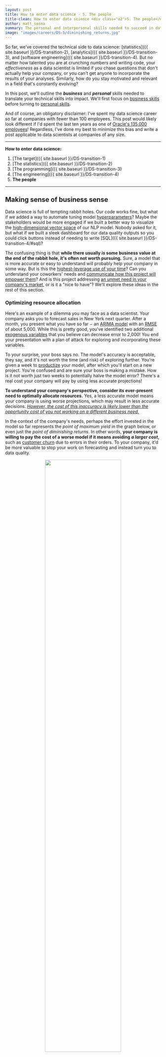 ```yaml
---
layout: post
title: How to enter data science - 5. The people
title-clean: How to enter data science <div class="a2">5. The people</div>
author: matt_sosna
summary: The personal and interpersonal skills needed to succeed in data science
image: "images/careers/DS-5/diminishing_returns.jpg"
---
```


So far, we've covered the technical side to data science: [statistics]({{  site.baseurl  }}/DS-transition-2), [analytics]({{  site.baseurl  }}/DS-transition-3), and [software engineering]({{  site.baseurl  }}/DS-transition-4). But no matter how talented you are at crunching numbers and writing code, your *effectiveness* as a data scientist is limited if you chase questions that don't actually help your company, or you can't get anyone to incorporate the results of your analyses. Similarly, how do you stay motivated and relevant in a field that's constantly evolving?

In this post, we'll outline the _**business**_ and _**personal**_ skills needed to translate your technical skills into impact. We'll first focus on [business skills](#making-sense-of-business-sense) before turning to [personal skills](#the-self-parameter).

And of course, an obligatory disclaimer: I've spent my data science career so far at companies with fewer than 100 employees. This post would likely look different if I'd spent the last ten years as one of [Oracle's 135,000 employees](https://www.oracle.com/corporate/corporate-facts.html)! Regardless, I've done my best to minimize this bias and write a post applicable to data scientists at companies of any size. 

---
**How to enter data science:**
1. [The target]({{  site.baseurl  }}/DS-transition-1)
2. [The statistics]({{  site.baseurl  }}/DS-transition-2)
3. [The programming]({{  site.baseurl  }}/DS-transition-3)
4. [The engineering]({{  site.baseurl  }}/DS-transition-4)
5. **The people**

---

## Making sense of business sense
Data science is full of tempting rabbit holes. Our code works fine, but what if we added a way to automate tuning model [hyperparameters](https://machinelearningmastery.com/difference-between-a-parameter-and-a-hyperparameter/)? Maybe the stakeholders would be more engaged if we built a better way to visualize the [high-dimensional vector space](https://towardsdatascience.com/lets-understand-the-vector-space-model-in-machine-learning-by-modelling-cars-b60a8df6684f) of our NLP model. Nobody asked for it, but what if we built a sleek dashboard for our data quality outputs so you could click buttons instead of needing to write [SQL]({{  site.baseurl  }}/DS-transition-4/#sql)?

The confusing thing is that **while there usually _is_ some business value at the end of the rabbit hole, it's often not worth pursuing.** Sure, a model that is more accurate or easy to understand will probably help your company in some way. But is this the [highest-leverage use of your time](#optimizing-resource-allocation)? Can you understand your coworkers' needs and [communicate how this project will empower them](#empowering-coworkers)? And is this project addressing [an unmet need in your company's market](#understanding-the-market), or is it a "nice to have"? We'll explore these ideas in the rest of this section.

### Optimizing resource allocation
Here's an example of a dilemma you may face as a data scientist. Your company asks you to forecast sales in New York next quarter. After a month, you present what you have so far $-$ an [ARIMA model](https://www.machinelearningplus.com/time-series/arima-model-time-series-forecasting-python/) with an [RMSE](https://www.statisticshowto.com/probability-and-statistics/regression-analysis/rmse-root-mean-square-error/) of about 5,000. While this is pretty good, you've identified two additional [exogenous variables](https://towardsdatascience.com/time-series-forecasting-a-getting-started-guide-c435f9fa2216) that you believe can decrease error to 2,000! You end your presentation with a plan of attack for exploring and incorporating these variables.

To your surprise, your boss says no. The model's accuracy is acceptable, they say, and it's not worth the time (and risk) of exploring further. You're given a week to [productize](https://www.datapred.com/blog/productizing-machine-learning-models-what-is-required) your model, after which you'll start on a new project. You're confused and are sure your boss is making a mistake. How is it not worth just two weeks to potentially halve the model error? There's a real cost your company will pay by using less accurate projections!

**To understand your company's perspective, consider its ever-present need to optimally allocate resources.** Yes, a less accurate model means your company is using worse projections, which may result in less accurate decisions. <u><i>However, the cost of this inaccuracy is likely lower than the <a href="https://www.investopedia.com/terms/o/opportunitycost.asp">opportunity cost</a> of you not working on a different business need.</i></u>

In the context of the company's needs, perhaps the effort invested in the model so far represents the *point of maximum yield* in the graph below, or even just the *point of diminishing returns*. In other words, **your company is willing to pay the cost of a worse model if it means avoiding *a larger cost*,** such as [customer churn](https://blog.hubspot.com/service/what-is-customer-churn) due to errors in their orders. To your company, it'd be more valuable to stop your work on forecasting and instead turn you to data quality.

<center>
<img src = "{{  site.baseurl  }}/images/careers/DS-5/diminishing_returns.jpg" height="70%" width="70%">
</center>
<span style="font-size: 12px"><i>Source: [The Peak Performance Center](https://thepeakperformancecenter.com/business/strategic-management/the-law-of-diminishing-returns/law-of-diminishing-returns/)</i></span>

It's easy to get frustrated by being cut short on a project, especially if you've sunk time into it or have finally built up steam. It's important, though, to **separate your feelings about a project from your judgment on whether it's worth pursuing.** Focusing on how you can best benefit your company, rather than just pursuing questions you alone find interesting, will make you a far more effective employee.<sup>[[1]](#1-optimizing-resource-allocation)</sup>

The next sections will cover how to best help your company through [empowering coworkers](#empowering-coworkers) and [understanding the market](#understanding-the-market). A solid understanding here will enable more productive conversations with your boss, product manager, or other internal departments. It will also help build trust in data science initiatives you may bring to the table, as you will be able to better communicate how they will help the company.

### Empowering coworkers
Let's get something out of the way upfront: **the best way to empower your coworkers is to _ask them what they need._** You'll save a lot of time and effort by getting your coworker needs from the source, rather than guessing at what they want. Your sleek and informative dashboard doesn't matter *if it's answering a question your coworkers aren't actually asking!*

Your non-technical coworkers usually don't need fancy machine learning to be more productive. For someone who doesn't code for a living, their major pain points are more likely to be:
1. The amount of time they spend clicking around to gather or move data
2. A lack of visibility on issues they're responsible for (e.g. data quality)

Luckily, these are areas that can be straightforward to automate and can dramatically help your coworkers. You can get a ton of mileage, for example, from creating Python scripts that run nightly, pulling data from various sources and outputting a CSV that's automatically [pulled into Google Sheets](https://webapps.stackexchange.com/questions/40658/pull-csv-data-from-url-to-google-spreadsheet) or [sent as an email](https://github.com/sendgrid/sendgrid-python).<sup>[[2]](#2-empowering-coworkers)</sup> (If *every* request you hear is about accessing data, though, this is a bigger issue, and one for the software engineering or data engineering teams.)

But let's say that the need you're fulfilling *is* more technical, such as a model for detecting anomalies or forecasting sales. For these more complicated offerings, **it is _essential_ that your product is <u>highly reliable</u> and <u>easy to understand</u>,** especially if your user is in a customer-facing role. Put yourself in your coworkers' shoes: imagine the nightmare of using some flaky Flask app for a meeting with an impatient customer, the app crashing while the customer is staring at you, and then not being able to figure out how to restart the app. Your impatient customer is now one who didn't get the services they paid for, and now you need to awkwardly and apologetically pick up the slack next time to convince them to remain a customer.

Avoiding headaches like these, as well as the annoyance of being less productive while learning to use a new tool, can make coworkers hesitant to use your product. This is the case even if they in theory agree that your product should make them more productive! **The key here is to build trust in your product.** Expect to spend a good deal of time writing documentation, training coworkers, and answering their questions. If you can, [watch how your coworkers *actually* use your product](https://www.hotjar.com/usability-testing/) live $-$ this is the ultimate test of whether you're accomplishing your goal of enabling them.

### Understanding the market
Your company doesn't exist in a vacuum. Beyond the walls of your office are **customers, competitors, investors,** and **regulators,** each affecting your business in a different way. What do they care about, how is that changing over time, and what does it mean for you? What is the core offering of your company, and what need in the market is it fulfilling?

These are tough questions that your CEO and sales and marketing teams generally spend all day chewing on, so don't feel bad about not being an expert. But to vastly improve the value you can bring to your company, **seek to understand this _context_ your company is in.** The right answer to the question *"Is it worth the effort to build a spending forecaster for our customers?"*, for example, depends on a lot of factors outside of your company. Have the customers been asking about this when interacting with your company? Do competitors offer this service (and if they do, for how much)? Does your sales team overhear industry leaders grumbling about struggling to plan their finances? The answers to these questions differ between industries and over time, so you need to keep an eye on them to ensure you're delivering a product people will actually use.

But what about *innovation*?

The answer depends on whether your company's competitors offer this service, as well as whether your customers believe it will help them.

creating an algorithm to cluster your customers worth the effort? Maybe if

Look at what competitors' data science teams are doing. What are [best team practices at top companies](https://docs.microsoft.com/en-us/azure/machine-learning/team-data-science-process/overview)?

* [key performance indicators](https://www.investopedia.com/terms/k/kpi.asp)
* Elite DS: https://www.cio.com/article/3263790/the-essential-skills-and-traits-of-an-expert-data-scientist.html
  - Critical thinking, communication, DS intuition (right tool for right job), risk analysis, process improvement. Being able to explain *how* and *why* a model works is important.


## The `self` parameter
We'll shift now from talking about business sense to talking about self $-$ how to *consistently deliver.*

There's not much I can say that people like Nir Eyal (Indistractable), James Clear (Atomic Habits), and plenty of others can do much better. But I can share, at least, some productivity tips that I think are applicable to data science.

For it to be impactful, it needs to be relevant. There's a philosophy/lifestyle for successful people in tech: you need to constantly be learning. There's a sort of humility in knowing that the in-demand tools of the day will keep changing. It's like resting on a slowly-moving treadmill... stop moving and you'll gradually slip away.


* Need to constantly be learning and improving
* New technologies and frameworks will come, and you'll need to learn them to stay relevant.


### CI: Continuous Improvement
Data science is constantly evolving. You need to keep learning.

[Julia](https://julialang.org/) in the future.

Armin Ronacher, the creator of Python's [Flask](https://flask.palletsprojects.com/en/1.1.x/) library, has even [moved on to the language Rust](https://www.youtube.com/watch?v=saW18UvYLQg).

* You need to love programming. For most of your day, for most of your days, you're going to be reading and writing code.
* You need to love learning. There is a staggering amount to programming languages and frameworks out there. There's also a huge number of ways to get a job done, ranging from barely getting the job done to being computationally optimized and able to handle any attempt at forcing an error. Like the Red Queen in *Alice and Wonderland*, you can't stay still - you need to always be learning. (Or you'll eventually end up only able to write code in increasingly esoteric situations, like Maryland's recent call for COBOL programmers...)



It's tempting to follow the path of least resistance as a data scientist. It's enjoyable to keep analyzing data, so let's run some more analyses. I like writing tests, so it's easy to justify refactoring an old repo. Maybe we want to read just a few more articles before we can really start on our thing.


In other words, *given the context the company is currently in, what's the best thing to do?*

This varies by industry and over time. Perhaps a competitor has just come out with a product that gives them an advantage, and you need to build a similar product to avoid losing customers.


### The data science vacuum

fall into the "data science vacuum," as I like to think of it. In the vacuum, we can just focus on the analysis and the code.

But the issue with the vacuum is that we lack the **context** for crunching our numbers.

ignore the interpersonal aspect of data science. Our job is to crunch the numbers, to parse the signals from the noise and uncover the truth. The truth should speak for itself

"Storytelling"

But in this post, we'll instead ask **what** tasks to focus on and **why**? What are the questions that actually help a business move forward?

### Table of contents
1. Critical thinking
  - Like with the statistics post, being able to identify the cause of trends. Parsing signals from noise


* Need to focus on what the business needs are
 - e.g. customers feel like they're not getting enough value from your product. So you need to make that value more visible. e.g. Can you quantify the benefits, such as savings, or increased revenue for them, relative to the cost of your product? Can you do this in a way that controls for external factors like seasonality (e.g. more people buy stuff in November/December)?


**Business skills:** knowing _**what**_ to do and _**why**_
**Personal skills:** knowing how to _**consistently deliver**_

Some thoughts:
* [Speed-accuracy tradeoff](https://link.springer.com/referenceworkentry/10.1007%2F978-0-387-79948-3_1247) from neuroscience. **You need to operate with constraints in mind.** You likely don't have the time to deliver a perfect analysis. Diminishing returns.




### Final business thoughts
A word to the wise, though... programming skills are often easier to pick up than domain knowledge. There are dozens of resources out there for learning coding. Not so many for getting hands-on experience with Building Automation Systems, or legal documentation, or whatever. Think about what you would need a professional to teach you vs. what you can learn on your own.


## Concluding thoughts
This series has covered a lot. We started by talking about [how to navigate the diversity of data science roles]({{  site.baseurl  }}/DS-transition-1) before going into detail on some useful technical skills: [statistics]({{  site.baseurl  }}/DS-transition-2), [analytics]({{  site.baseurl  }}/DS-transition-3), and [software engineering]({{  site.baseurl  }}/DS-transition-4). The last three posts covered **how** to accomplish a task as a data scientist.

## Footnotes
#### 1. [Optimizing resource allocation](#optimizing-resource-allocation)
It may sound like this section is arguing that <u><i>the work you want to do</i></u> and <u><i>what's best for the company</i></u> are two separate and irreconcilable worlds, which isn't necessarily the case. **If you're focused on delivering business value, i.e. doing work that truly drives positive change at your company, then these two worlds will neatly overlap.** The issue is if you want to *only* build machine learning models and [none of the steps *around* the models]({{  site.baseurl  }}/DS-transition-3/#machine-learning), such as cleaning data, building pipelines, and soliciting and incorporating feedback from users. Shifting your goal from doing "cool data science" to doing "*impactful* data science" will help your goals align with your company's.

But you also shouldn't expect your job to completely fulfill you professionally, and definitely not personally. When I wasn't getting as much teaching as I wanted after leaving academia, a former boss introduced me to the [Trilogy coding boot camp](https://www.trilogyed.com/programs/), where I now happily tutor. Indeed, this article by Kabir Sehgal [in the *Harvard Business Review*](https://hbr.org/2017/04/why-you-should-have-at-least-two-careers) argues that everyone should have at least *two* careers (!), as that lets you enjoy different jobs for what they *do* offer.

#### 2. [Empowering coworkers](#empowering-coworkers)
An obligatory note of caution: it's easy to introduce a ton of [scope creep](https://en.wikipedia.org/wiki/Scope_creep) with one-off scripts as feedback from your coworkers comes in. As best you can, try to establish the scope upfront, defining the point after which feedback is be treated as a [feature request](https://craft.io/knowledge-center/7-useful-tips-to-manage-feature-requests) with a slower turnaround time. Similarly, to avoid taking on too much [tech debt](https://en.wikipedia.org/wiki/Technical_debt), at some point it will be important to [modularize the code]({{  site.baseurl  }}/DS-transition-4/#object-oriented-programming) to make it easier and safer to modify.
